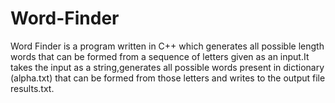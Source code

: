 # Word-Finder
Word Finder is a program written in C++  which generates all possible length words that can be formed from a sequence of letters given as an input.It takes the input as a string,generates all possible words present in dictionary (alpha.txt) that can be formed from those letters and writes to the output file results.txt.
